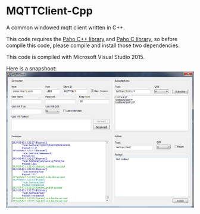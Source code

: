 # MQTTClient-Cpp
A common windowed mqtt client written in C++.

This code requires the [Paho C++ library](https://github.com/eclipse/paho.mqtt.cpp) and [Paho C library](https://github.com/eclipse/paho.mqtt.c), so before compile this code, please compile and install those two dependencies.

This code is compiled with Microsoft Visual Studio 2015.

Here is a snapshoot:
![](https://raw.githubusercontent.com/lauthrul/MQTTClient-Cpp/master/Screenshots/Snipaste.png)

